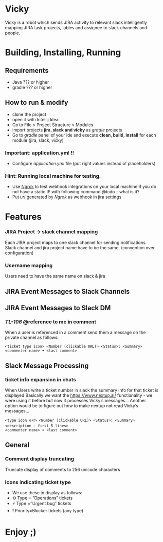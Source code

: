 # Vicky
Vicky is a robot which sends JIRA activity to relevant slack 
intelligently mapping JIRA task projects, lables and assignee to slack channels 
and people.

# Building, Installing, Running
## Requirements
* Java ??? or higher
* gradle ??? or higher

## How to run & modify
  - clone the project
  - open it with Intellij Idea
  - Go to File > Project Structure > Modules
  - import projects **jira, slack and vicky** as *gradle* projects
  - Go to *gradle* panel of your ide and execute **clean, build, install** for each module
(jira, slack, vicky)

### Important: application.yml !!
  - Configure *application.yml* file (put right values instead of placeholders)
  
### Hint: Running local machine for testing.
  - Use [Ngrok](https://ngrok.com) to test webhook integrations on your local machine if you do not have a static IP with following command @todo - what is it?
  - Put *url* generated by *Ngrok* as webhook in jira settings

# Features
### JIRA Project -> slack channel mapping
Each JIRA project maps to one slack channel for sending notifications. 
Slack channel and jira project name have to be the same.
(convention over configuration)

### Username mapping
Users need to have the same name on slack & jira

## JIRA Event Messages to Slack Channels

## JIRA Event Messages to Slack DM
### _TL-106_ @reference to me in comment
When a user is referenced in a comment send them a message on the private channel as follows:
```
<ticket type icon> <Number (clickable URL)> <Status>: <Summary> 
<commenter name> ➠ <last comment>
```

## Slack Message Processing

### ticket info expansion in chats
When Users write a ticket number in slack the summary info for that ticket is displayed
Basically we want the https://www.nextup.ai/ functionality - we were using it before but now it processes Vicky’s messages… Another option would be to figure out how to make nextup not read Vicky’s messages…
```
<type icon ⚙⚡❗️> <Number (clickable URL)> <Status>: <Summary> 
<description - first 5 lines>
<commenter name> ➠ <last comment>
```

## General

### Comment display truncating
Truncate display of comments to 256 unicode characters

### Icons indicating ticket type
 -    We use these in display as follows:
 -   ⚙ Type = ”Operations” tickets
 -   ⚡ Type =”Urgent bug” tickets
 -   ❗️ Priority=Blocker tickets (any type)


# Enjoy ;)
